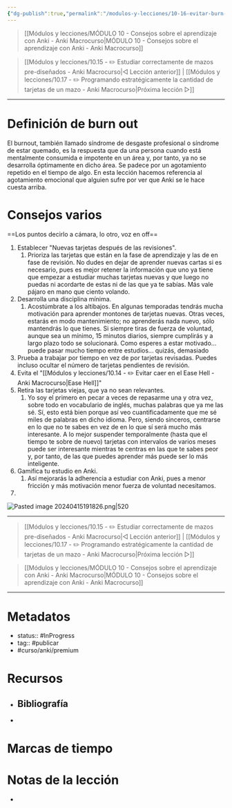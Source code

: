 ```yaml
---
{"dg-publish":true,"permalink":"/modulos-y-lecciones/10-16-evitar-burn-out-al-estudiar-mucho-con-anki-anki-macrocurso/","noteIcon":"","updated":"2024-05-21T22:13:55.549+02:00"}
---
```



> [[Módulos y lecciones/MÓDULO 10 - Consejos sobre el aprendizaje con Anki - Anki Macrocurso\|MÓDULO 10 - Consejos sobre el aprendizaje con Anki - Anki Macrocurso]]

> [[Módulos y lecciones/10.15 - ✏️ Estudiar correctamente de mazos pre-diseñados - Anki Macrocurso\|◁ Lección anterior]] | [[Módulos y lecciones/10.17 - ✏️ Programando estratégicamente la cantidad de tarjetas de un mazo - Anki Macrocurso\|Próxima lección ▷]]

---

# Definición de burn out
El burnout, también llamado síndrome de desgaste profesional o síndrome de estar quemado, es la respuesta que da una persona cuando está mentalmente consumida e impotente en un área y, por tanto, ya no se desarrolla óptimamente en dicho área. Se padece por un agotamiento repetido en el tiempo de algo. En esta lección hacemos referencia al agotamiento emocional que alguien sufre por ver que Anki se le hace cuesta arriba.

# Consejos varios
==Los puntos decirlo a cámara, lo otro, voz en off==

1. Establecer "Nuevas tarjetas después de las revisiones".
	1. Prioriza las tarjetas que están en la fase de aprendizaje y las de en fase de revisión. No dudes en dejar de aprender nuevas cartas si es necesario, pues es mejor retener la información que uno ya tiene que empezar a estudiar muchas tarjetas nuevas y que luego no puedas ni acordarte de estas ni de las que ya te sabías. Más vale pájaro en mano que ciento volando.
2. Desarrolla una disciplina mínima.
	1. Acostúmbrate a los altibajos. En algunas temporadas tendrás mucha motivación para aprender montones de tarjetas nuevas. Otras veces, estarás en modo mantenimiento; no aprenderás nada nuevo, sólo mantendrás lo que tienes. Si siempre tiras de fuerza de voluntad, aunque sea un mínimo, 15 minutos diarios, siempre cumplirás y a largo plazo todo se solucionará. Como esperes a estar motivado... puede pasar mucho tiempo entre estudios... quizás, demasiado
3. Prueba a trabajar por tiempo en vez de por tarjetas revisadas. Puedes incluso ocultar el número de tarjetas pendientes de revisión.
4. Evita el "[[Módulos y lecciones/10.14 - ✏️ Evitar caer en el Ease Hell - Anki Macrocurso\|Ease Hell]]"
5. Retira las tarjetas viejas, que ya no sean relevantes.
	1. Yo soy el primero en pecar a veces de repasarme una y otra vez, sobre todo en vocabulario de inglés, muchas palabras que ya me las sé. Sí, esto está bien porque así veo cuantificadamente que me sé miles de palabras en dicho idioma. Pero, siendo sinceros, centrarse en lo que no te sabes en vez de en lo que sí será mucho más interesante. A lo mejor suspender temporalmente (hasta que el tiempo te sobre de nuevo) tarjetas con intervalos de varios meses puede ser interesante mientras te centras en las que te sabes peor y, por tanto, de las que puedes aprender más puede ser lo más inteligente.
6. Gamifica tu estudio en Anki.
	1. Así mejorarás la adherencia a estudiar con Anki, pues a menor fricción y más motivación menor fuerza de voluntad necesitamos.
7. 

![Pasted image 20240415191826.png|520](/img/user/ANEXOS/Pasted%20image%2020240415191826.png)



---

> [[Módulos y lecciones/10.15 - ✏️ Estudiar correctamente de mazos pre-diseñados - Anki Macrocurso\|◁ Lección anterior]] | [[Módulos y lecciones/10.17 - ✏️ Programando estratégicamente la cantidad de tarjetas de un mazo - Anki Macrocurso\|Próxima lección ▷]]

> [[Módulos y lecciones/MÓDULO 10 - Consejos sobre el aprendizaje con Anki - Anki Macrocurso\|MÓDULO 10 - Consejos sobre el aprendizaje con Anki - Anki Macrocurso]]

---

# Metadatos
- status:: #InProgress  
- tag:: #publicar 
- #curso/anki/premium

# Recursos
- Bibliografía
	- 
- 

# Marcas de tiempo


# Notas de la lección
- 